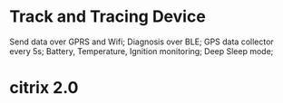 # Track and Tracing Device

Send data over GPRS and Wifi;
Diagnosis over BLE;
GPS data collector every 5s;
Battery, Temperature, Ignition monitoring;
Deep Sleep mode;

# citrix 2.0
